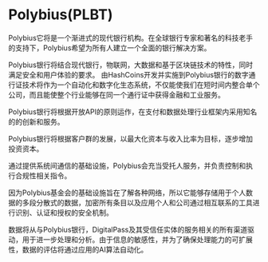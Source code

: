 # Polybius(PLBT)

Polybius它将是一个渐进式的现代银行机构。在全球银行专家和著名的科技老手的支持下，Polybius希望为所有人建立一个全面的银行解决方案。

Polybius银行将结合现代银行，物联网，大数据和基于区块链技术的特性，同时满足安全和用户体验的要求。 由HashCoins开发并实施到Polybius银行的数字通行证技术将作为一个自动化和数字化生态系统，不仅能使我们在短时间内整合单个公司，而且能使整个行业能够在同一个通行证中获得金融和工业服务。

Polybius银行将根据开放API的原则运作，在支付和数据处理行业框架内采用知名的的创新和服务。

Polybius银行将根据客户群的发展，以最大化资本与收入比率为目标，逐步增加投资资本。

通过提供系统间通信的基础设施，Polybius会充当受托人服务，并负责控制和执行合规性相关指令。

因为Polybius基金会的基础设施旨在了解各种网络，所以它能够存储用于个人数据的多段分散式的数据，加密所有条目以及应用个人和公司通过相互联系的工具进行识别、认证和授权的安全机制。

数据将从与Polybius银行，DigitalPass及其受信任实体的服务相关的所有渠道驱动，用于进一步处理和分析。由于信息的敏感性，并为了确保处理能力的可扩展性，数据的评估将通过应用的AI算法自动化。
